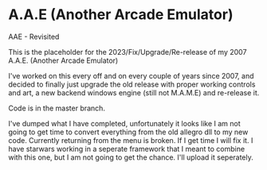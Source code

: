 # A.A.E (Another Arcade Emulator)
AAE - Revisited

This is the placeholder for the 2023/Fix/Upgrade/Re-release of my 2007 A.A.E. (Another Arcade Emulator)

I've worked on this every off and on every couple of years since 2007, and decided to finally just upgrade the old release with proper working controls and art, a new backend windows engine (still not M.A.M.E) and re-release it. 

Code is in the master branch. 

I've dumped what I have completed, unfortunately it looks like I am not going to get time to convert everything from the old allegro dll to my new code. Currently returning from the menu is broken. If I get time I will fix it. I have starwars working in a seperate framework that I meant to combine with this one, but I am not going to get the chance. I'll upload it seperately. 
